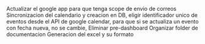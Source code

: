 Actualizar el google app para que tenga scope de envio de correos
Sincronizacion del calendario y creacion en DB, eligir identificador unico de eventos desde el API de google calendar, para que si se actualiza un evento con fecha nueva, no se cambie,
Eliminar pre-dashboard
Organizar folder de documentacion
Generacion del excel y su formato
